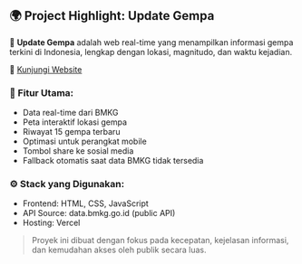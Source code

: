 ## 🌍 Project Highlight: Update Gempa

📡 **Update Gempa** adalah web real-time yang menampilkan informasi gempa terkini di Indonesia, lengkap dengan lokasi, magnitudo, dan waktu kejadian.

🔗 [Kunjungi Website](https://update-gempa.vercel.app)

### 🧩 Fitur Utama:
- Data real-time dari BMKG
- Peta interaktif lokasi gempa
- Riwayat 15 gempa terbaru
- Optimasi untuk perangkat mobile
- Tombol share ke sosial media
- Fallback otomatis saat data BMKG tidak tersedia

### ⚙️ Stack yang Digunakan:
- Frontend: HTML, CSS, JavaScript
- API Source: data.bmkg.go.id (public API)
- Hosting: Vercel

> Proyek ini dibuat dengan fokus pada kecepatan, kejelasan informasi, dan kemudahan akses oleh publik secara luas.
